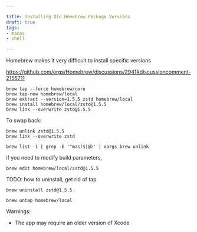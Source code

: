 ```yaml
---

title: Installing Old Homebrew Package Versions
draft: true
tags:
- macos
- shell

---
```


Homebrew makes it very difficult to install specific versions

https://github.com/orgs/Homebrew/discussions/2941#discussioncomment-2155711

```shell
brew tap --force homebrew/core
brew tap-new homebrew/local
brew extract --version=1.5.5 zstd homebrew/local
brew install homebrew/local/zstd@1.5.5
brew link --overwrite zstd@1.5.5
```

To swap back:

```shell
brew unlink zstd@1.5.5
brew link --overwrite zstd
```

```shell
brew list -1 | grep -E '^mas($|@)' | xargs brew unlink
```

if you need to modify build parameters,

```shell
brew edit homebrew/local/zstd@1.5.5
```

TODO: how to uninstall, get rid of tap

```shell
brew uninstall zstd@1.5.5
```

```shell
brew untap homebrew/local
```

Warnings:

- The app may require an older version of Xcode
<!--stackedit_data:
eyJoaXN0b3J5IjpbLTQzNTkzMTQzMCwtMjEyNDIxOTM2MywxOT
AwNDkyODYsLTkyMTY0NjE0MiwtMTY4MDUwODQ3NywtMjA0Njg3
ODA2OCwxODAyNTUwNjYsOTk2NTcwMjc0LDE2ODE3Mzc4MDJdfQ
==
-->